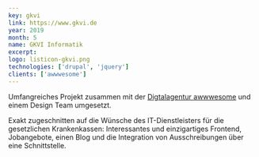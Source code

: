 ```yaml
---
key: gkvi
link: https://www.gkvi.de
year: 2019
month: 5
name: GKVI Informatik
excerpt:
logo: listicon-gkvi.png
technologies: ['drupal', 'jquery']
clients: ['awwwesome']
---
```


Umfangreiches Projekt zusammen mit der <a href="https://www.awwwesome.agency/" target="_blank" rel="noopener noreferrer">Digtalagentur awwwesome</a> und einem Design Team umgesetzt.

Exakt zugeschnitten auf die Wünsche des IT-Dienstleisters für die gesetzlichen Krankenkassen: Interessantes und einzigartiges Frontend, Jobangebote, einen Blog und die Integration von Ausschreibungen über eine Schnittstelle.
